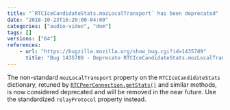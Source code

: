 ```yaml
---
title: "`RTCIceCandidateStats.mozLocalTransport` has been deprecated"
date: "2018-10-23T16:20:00-04:00"
categories: ["audio-video", "dom"]
tags: []
versions: ["64"]
references:
    - url: "https://bugzilla.mozilla.org/show_bug.cgi?id=1435789"
      title: "Bug 1435789 - Deprecate RTCIceCandidateStats.mozLocalTransport and add protocol and relayProtocol"
---
```

The non-standard `mozLocalTransport` property on the `RTCIceCandidateStats` dictionary, retuned by [`RTCPeerConnection.getStats()`](https://developer.mozilla.org/docs/Web/API/RTCPeerConnection/getStats) and similar methods, is now considered deprecated and will be removed in the near future. Use the standardized `relayProtocol` property instead.
